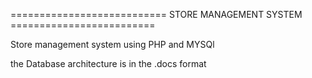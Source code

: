 =========================== STORE MANAGEMENT SYSTEM =========================

Store management system using PHP and MYSQl 


the Database architecture is in the .docs format
